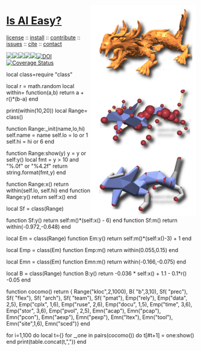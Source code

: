 <a name=top><img align=right width=280 src="https://github.com/aiez/eg/blob/master/etc/img/dragon.png">
<h1><a href="/README.md#top">Is AI Easy?</a></h1> 
<p> <a
href="https://github.com/aiez/eg/blob/master/LICENSE">license</a> :: <a
href="https://github.com/aiez/eg/blob/master/INSTALL.md#top">install</a> :: <a
href="https://github.com/aiez/eg/blob/master/CODE_OF_CONDUCT.md#top">contribute</a> :: <a
href="https://github.com/aiez/eg/issues">issues</a> :: <a
href="https://github.com/aiez/eg/blob/master/CITATION.md#top">cite</a> :: <a
href="https://github.com/aiez/eg/blob/master/CONTACT.md#top">contact</a> </p><p> 
<img src="https://img.shields.io/badge/license-mit-red"><img 
src="https://img.shields.io/badge/language-lua-orange"><img 
src="https://img.shields.io/badge/purpose-ai,se-blueviolet"><img 
src="https://img.shields.io/badge/platform-mac,*nux-informational"><a 
     href="https://travis-ci.org/github/sehero/lua"><img 
src="https://travis-ci.org/aiez/eg.svg?branch=master"></a><a 
     href="https://zenodo.org/badge/latestdoi/263210595"><img 
src="https://zenodo.org/badge/263210595.svg" alt="DOI"></a><a 
     href='https://coveralls.io/github/aiez/lua?branch=master'><img i
src='https://coveralls.io/repos/github/aiez/eg/badge.svg?branch=master' alt='Coverage Status' /></a></p>

local class=require "class"

local r     = math.random
local within= function(a,b) return a + r()*(b-a) end

print(within(10,20))
local Range= class()

function Range:_init(name,lo,hi)
  self.name = name
  self.lo   = lo or 1
  self.hi   = hi or 6
end

function Range:show(y)
  y = y or self:y()
  local fmt = y > 10 and "%.0f" or "%4.2f"
  return string.format(fmt,y)
end

function Range:x() return within(self.lo, self.hi) end
function Range:y() return self:x() end

local Sf = class(Range)

function Sf:y() return self:m()*(self:x() - 6) end
function Sf:m() return within(-0.972,-0.648) end

local Em = class(Range)
function Em:y() return self:m()*(self:x()-3) + 1 end

local Emp = class(Em)
function Emp:m() return within(0.055,0.15) end

local Emn = class(Em)
function Emn:m() return within(-0.166,-0.075) end

local B = class(Range)
function B:y() 
  return -0.036 * self:x() + 1.1 - 0.1*r() -0.05 end

function cocomo() 
  return {  Range("kloc",2,1000), 
            B(  "b",3,10),
            Sf( "prec"),
            Sf( "flex"), 
            Sf( "arch"),
            Sf( "team"), 
            Sf( "pmat"), 
            Emp("rely"),
            Emp("data", 2,5),
            Emp("cplx", 1,6),
            Emp("ruse", 2,6),
            Emp("docu", 1,5),
            Emp("time", 3,6),
            Emp("stor", 3,6),
            Emp("pvol", 2,5),
            Emn("acap"),
            Emn("pcap"),
            Emn("pcon"),
            Emn("aexp"),
            Emn("pexp"),
            Emn("ltex"),
            Emn("tool"),
            Emn("site",1,6),
            Emn("sced")}
end

for i=1,100 do
  local t={} 
  for _,one in pairs(cocomo()) do
     t[#t+1] = one:show() end
  print(table.concat(t,","))
end
